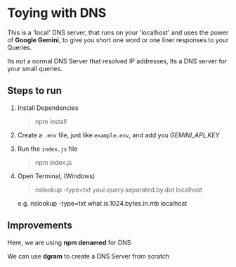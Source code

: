 # Toying with DNS

This is a 'local' DNS server, that runs on your 'localhost' and uses the power of **Google Gemini**, to give you short one word or one liner responses to your Queries.

Its not a normal DNS Server that resolved IP addresses, Its a DNS server for your small queries.

## Steps to run

1. Install Dependencies 
    > npm install

2. Create a `.env` file, just like `example.env`, and add you _GEMINI_API_KEY_

3. Run the `index.js` file
    > npm index.js

4. Open Terminal, (Windows)
    > nslookup -type=txt your.query.separated.by.dot localhost
    
    e.g. nslookup -type=txt what.is.1024.bytes.in.mb localhost

## Improvements

Here, we are using **npm denamed** for DNS 

We can use **dgram** to create a DNS Server from scratch
